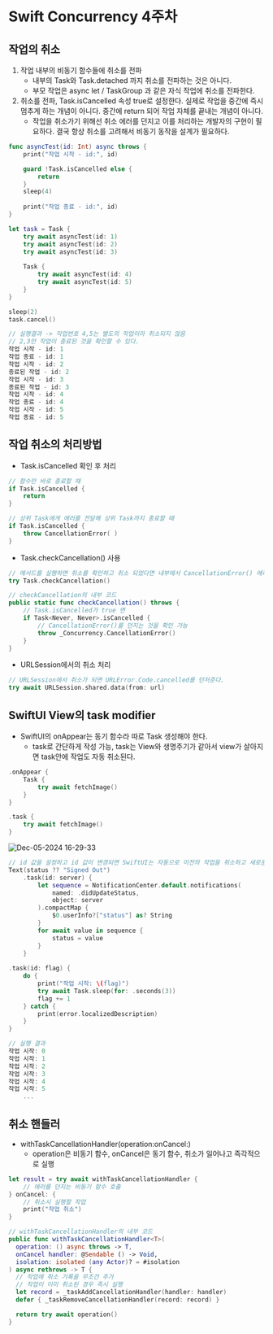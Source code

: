 # Swift Concurrency 4주차

## 작업의 취소
1. 작업 내부의 비동기 함수들에 취소를 전파
    - 내부의 Task와 Task.detached 까지 취소를 전파하는 것은 아니다.
    - 부모 작업은 async let / TaskGroup 과 같은 자식 작업에 취소를 전파한다.
2. 취소를 전파, Task.isCancelled 속성 true로 설정한다. 실제로 작업을 중간에 즉시 멈추게 하는 개념이 아니다. 중간에 return 되어 작업 자체를 끝내는 개념이 아니다.
    - 작업을 취소가기 위해선 취소 에러를 던지고 이를 처리하는 개발자의 구현이 필요하다. 결국 항상 취소를 고려해서 비동기 동작을 설계가 필요하다.

```Swift
func asyncTest(id: Int) async throws {
    print("작업 시작 - id:", id)

    guard !Task.isCancelled else {
        return
    }
    sleep(4)
    
    print("작업 종료 - id:", id)
}

let task = Task {
    try await asyncTest(id: 1)
    try await asyncTest(id: 2)
    try await asyncTest(id: 3)
    
    Task {
        try await asyncTest(id: 4)
        try await asyncTest(id: 5)
    }
}

sleep(2)
task.cancel()

// 실행결과 -> 작업번호 4,5는 별도의 작업이라 취소되지 않음
// 2,3만 작업이 종료된 것을 확인할 수 있다.
작업 시작 - id: 1
작업 종료 - id: 1
작업 시작 - id: 2
종료된 작업 - id: 2
작업 시작 - id: 3
종료된 작업 - id: 3
작업 시작 - id: 4
작업 종료 - id: 4
작업 시작 - id: 5
작업 종료 - id: 5
```

## 작업 취소의 처리방법

- Task.isCancelled 확인 후 처리

```Swift
// 함수만 바로 종료할 때
if Task.isCancelled {
    return 
}

// 상위 Task에게 에러를 전달해 상위 Task까지 종료할 때
if Task.isCancelled {
    throw CancellationError( ) 
}
```

- Task.checkCancellation() 사용

```Swift
// 메서드를 실행하면 취소를 확인하고 취소 되었다면 내부에서 CancellationError() 에러를 던진다.
try Task.checkCancellation()

// checkCancellation의 내부 코드
public static func checkCancellation() throws {
    // Task.isCancelled가 true 면
    if Task<Never, Never>.isCancelled {
        // CancellationError()를 던지는 것을 확인 가능
        throw _Concurrency.CancellationError()
    }
}
```

- URLSession에서의 취소 처리

```Swift
// URLSession에서 취소가 되면 URLError.Code.cancelled를 던저준다. 
try await URLSession.shared.data(from: url) 
```

## SwiftUI View의 task modifier
- SwiftUI의 onAppear는 동기 함수라 따로 Task 생성해야 한다.
    - task로 간단하게 작성 가능, task는 View와 생명주기가 같아서 view가 살아지면 task안에 작업도 자동 취소된다.

```Swift
.onAppear {
    Task {
        try await fetchImage()
    }
}

.task {
    try await fetchImage()
}
```

![Dec-05-2024 16-29-33](https://github.com/user-attachments/assets/9c229070-0677-4b81-9895-9913b6a779a2)

```Swift
// id 값을 설정하고 id 값이 변경되면 SwiftUI는 자동으로 이전의 작업을 취소하고 새로운 값으로 새 작업을 생성합니다.
Text(status ?? "Signed Out")
    .task(id: server) {
        let sequence = NotificationCenter.default.notifications(
            named: .didUpdateStatus,
            object: server
        ).compactMap {
            $0.userInfo?["status"] as? String
        }
        for await value in sequence {
            status = value
        }
    }
    
.task(id: flag) {
    do {
        print("작업 시작: \(flag)")
        try await Task.sleep(for: .seconds(3))
        flag += 1
    } catch {
        print(error.localizedDescription)
    }
}

// 실행 결과
작업 시작: 0
작업 시작: 1
작업 시작: 2
작업 시작: 3
작업 시작: 4
작업 시작: 5
    ...
```

## 취소 핸들러
- withTaskCancellationHandler(operation:onCancel:) 
    - operation은 비동기 함수, onCancel은 동기 함수, 취소가 일어나고 즉각적으로 실행

```Swift
let result = try await withTaskCancellationHandler {
    // 에러를 던지는 비동기 함수 호출
} onCancel: {
    // 취소시 실행할 작업
    print("작업 취소")
}

// withTaskCancellationHandler의 내부 코드
public func withTaskCancellationHandler<T>(
  operation: () async throws -> T,
  onCancel handler: @Sendable () -> Void,
  isolation: isolated (any Actor)? = #isolation
) async rethrows -> T {
  // 작업에 취소 기록을 무조건 추가
  // 작업이 이미 취소된 경우 즉시 실행
  let record = _taskAddCancellationHandler(handler: handler)
  defer { _taskRemoveCancellationHandler(record: record) }

  return try await operation()
}
```
